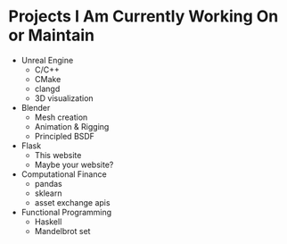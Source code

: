 # Projects I Am Currently Working On or Maintain
- Unreal Engine 
    - C/C++
    - CMake
    - clangd
    - 3D visualization
- Blender
    - Mesh creation
    - Animation & Rigging
    - Principled BSDF
- Flask
    - This website
    - Maybe your website?
- Computational Finance 
    - pandas
    - sklearn
    - asset exchange apis 
- Functional Programming 
    - Haskell
    - Mandelbrot set
